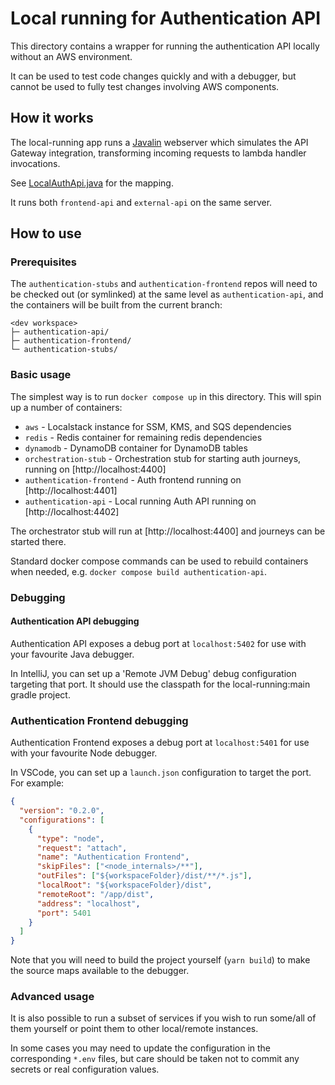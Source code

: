 # Local running for Authentication API

This directory contains a wrapper for running the authentication API locally without an AWS environment.

It can be used to test code changes quickly and with a debugger,
but cannot be used to fully test changes involving AWS components.

## How it works

The local-running app runs a [Javalin](https://javalin.io/) webserver which simulates the API Gateway integration,
transforming incoming requests to lambda handler invocations.

See [LocalAuthApi.java](./src/main/java/uk/gov/di/authentication/local/LocalAuthApi.java) for the mapping.

It runs both `frontend-api` and `external-api` on the same server.

## How to use

### Prerequisites

The `authentication-stubs` and `authentication-frontend` repos will need to be checked out (or symlinked)
at the same level as `authentication-api`, and the containers will be built from the current branch:

```
<dev workspace>
├─ authentication-api/
├─ authentication-frontend/
└─ authentication-stubs/
```

### Basic usage

The simplest way is to run `docker compose up` in this directory. This will spin up a number of containers:

- `aws` - Localstack instance for SSM, KMS, and SQS dependencies
- `redis` - Redis container for remaining redis dependencies
- `dynamodb` - DynamoDB container for DynamoDB tables
- `orchestration-stub` - Orchestration stub for starting auth journeys, running on [http://localhost:4400]
- `authentication-frontend` - Auth frontend running on [http://localhost:4401]
- `authentication-api` - Local running Auth API running on [http://localhost:4402]

The orchestrator stub will run at [http://localhost:4400] and journeys can be started there.

Standard docker compose commands can be used to rebuild containers when needed,
e.g. `docker compose build authentication-api`.

### Debugging

#### Authentication API debugging

Authentication API exposes a debug port at `localhost:5402` for use with your favourite Java debugger.

In IntelliJ, you can set up a 'Remote JVM Debug' debug configuration targeting that port.
It should use the classpath for the local-running:main gradle project.

### Authentication Frontend debugging

Authentication Frontend exposes a debug port at `localhost:5401` for use with your favourite Node debugger.

In VSCode, you can set up a `launch.json` configuration to target the port. For example:

```json
{
  "version": "0.2.0",
  "configurations": [
    {
      "type": "node",
      "request": "attach",
      "name": "Authentication Frontend",
      "skipFiles": ["<node_internals>/**"],
      "outFiles": ["${workspaceFolder}/dist/**/*.js"],
      "localRoot": "${workspaceFolder}/dist",
      "remoteRoot": "/app/dist",
      "address": "localhost",
      "port": 5401
    }
  ]
}
```

Note that you will need to build the project yourself (`yarn build`) to make the source maps available to the debugger.

### Advanced usage

It is also possible to run a subset of services if you wish to run some/all of them yourself
or point them to other local/remote instances.

In some cases you may need to update the configuration in the corresponding `*.env` files,
but care should be taken not to commit any secrets or real configuration values.

